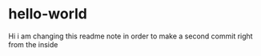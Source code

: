 # hello-world
Hi i am changing this readme note in order to make a second commit right from the inside
